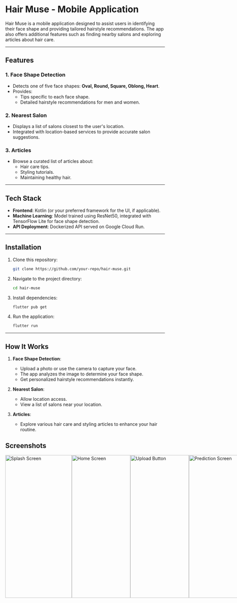 # Hair Muse - Mobile Application

Hair Muse is a mobile application designed to assist users in identifying their face shape and providing tailored hairstyle recommendations. The app also offers additional features such as finding nearby salons and exploring articles about hair care.

---

## Features

### 1. **Face Shape Detection**
   - Detects one of five face shapes: **Oval, Round, Square, Oblong, Heart**.
   - Provides:
     - Tips specific to each face shape.
     - Detailed hairstyle recommendations for men and women.

### 2. **Nearest Salon**
   - Displays a list of salons closest to the user's location.
   - Integrated with location-based services to provide accurate salon suggestions.

### 3. **Articles**
   - Browse a curated list of articles about:
     - Hair care tips.
     - Styling tutorials.
     - Maintaining healthy hair.

---

## Tech Stack
- **Frontend**: Kotlin (or your preferred framework for the UI, if applicable).
- **Machine Learning**: Model trained using ResNet50, integrated with TensorFlow Lite for face shape detection.
- **API Deployment**: Dockerized API served on Google Cloud Run.

---

## Installation

1. Clone this repository:
   ```bash
   git clone https://github.com/your-repo/hair-muse.git
   ```
2. Navigate to the project directory:
   ```bash
   cd hair-muse
   ```
3. Install dependencies:
   ```bash
   flutter pub get
   ```
4. Run the application:
   ```bash
   flutter run
   ```

---

## How It Works

1. **Face Shape Detection**:
   - Upload a photo or use the camera to capture your face.
   - The app analyzes the image to determine your face shape.
   - Get personalized hairstyle recommendations instantly.

2. **Nearest Salon**:
   - Allow location access.
   - View a list of salons near your location.

3. **Articles**:
   - Explore various hair care and styling articles to enhance your hair routine.

## Screenshots
<div style="display: flex; justify-content: space-around;">
   <img src="https://github.com/HairMuseApp/.github/blob/main/assets/splash%20screen.png" alt="Splash Screen" width="210" height="450">
   <img src="https://github.com/HairMuseApp/.github/blob/main/assets/Home%20Screen.png" alt="Home Screen" width="185" height="450">
   <img src="https://github.com/HairMuseApp/.github/blob/main/assets/UploadButton.png" alt="Upload Button" width="185" height="450">
   <img src="https://github.com/HairMuseApp/.github/blob/main/assets/Prediction%20Screen.png" alt="Prediction Screen" width="190" height="450">
   <img src="https://github.com/HairMuseApp/.github/blob/main/assets/OutputScreen.png" alt="Output Screen" width="185" height="450">
</div>
